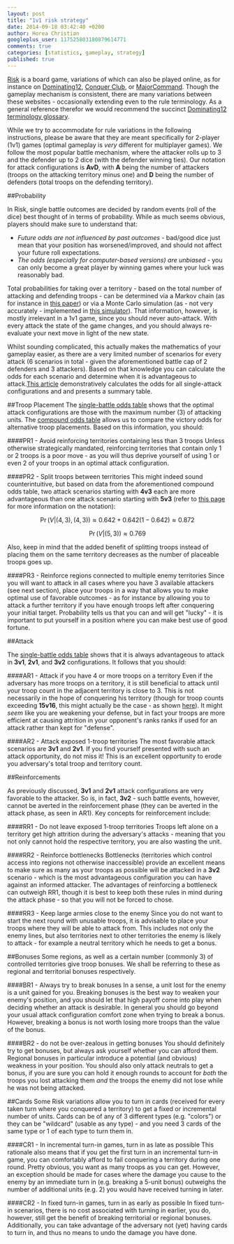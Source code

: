 ```yaml
---
layout: post
title: "1v1 risk strategy"
date: 2014-09-18 03:42:40 +0200
author: Horea Christian
googleplus_user: 117525803180879614771
comments: true
categories: [statistics, gameplay, strategy]
published: true
---
```


[Risk](https://en.wikipedia.org/wiki/Risk_(game)) is a board game, variations of which can also be played online, as for instance on [Dominating12](www.dominating12.com), [Conquer Club](http://www.conquerclub.com/), or [MajorCommand](http://www.majorcommand.com/).
Though the gameplay mechanism is consistent, there are many variations between these websites - occasionally extending even to the rule terminology.
As a general reference therefor we would recommend the succinct [Dominating12 terminology glossary](http://www.dominating12.com/?cmd=tutorial&act=glossary).

While we try to accommodate for rule variations in the following instructions, please be aware that they are meant specifically for 2-player (1v1) games (optimal gameplay is *very* different for multiplayer games).
We follow the most popular battle mechanism, where the attacker rolls up to 3 and the defender up to 2 dice (with the defender winning ties).
Our notation for attack configurations is **AvD**, with **A** being the number of attackers (troops on the attacking territory minus one) and **D** being the number of defenders (total troops on the defending territory).

<!-- more -->

##Probability

In Risk, single battle outcomes are decided by random events (roll of the dice) best thought of in terms of probability.
While as much seems obvious, players should make sure to understand that:

* *Future odds are not influenced by past outcomes* - bad/good dice just mean that your position has worsened/improved, and should not affect your future roll expectations.
* *The odds (especially for computer-based versions) are unbiased* - you can only become a great player by winning games where your luck was reasonably bad.

Total probabilities for taking over a territory - based on the total number of attacking and defending troops - can be determined via a Markov chain (as for instance in [this paper](http://www4.stat.ncsu.edu/~jaosborn/research/RISK.pdf)) or via a Monte Carlo simulation (as - not very accurately - implemented in [this simulator](http://riskodds.com/index.php)).
That information, however, is mostly irrelevant in a 1v1 game, since you should never auto-attack.
With every attack the state of the game changes, and you should always re-evaluate your next move in light of the new state.

Whilst sounding complicated, this actually makes the mathematics of your gameplay easier, as there are a very limited number of scenarios for every attack (6 scenarios in total - given the aforementioned battle cap of 2 defenders and 3 attackers).
Based on that knowledge you can calculate the odds for each scenario and determine when it is advantageous to attack.[This article](http://chymeric.eu/blog/2014/07/23/per-attack-risk-dice-odds/) demonstratively calculates the odds for all single-attack configurations and and presents a summary table. 

##Troop Placement
The [single-battle odds table](http://chymeric.eu/blog/2014/07/23/per-attack-risk-dice-odds/) shows that the optimal attack configurations are those with the maximum number (3) of attacking units.
The [compound odds table](http://www4.stat.ncsu.edu/~jaosborn/research/RISK.pdf) allows us to compare the victory odds for alternative troop placements.
Based on this information, you should:

####PR1 - Avoid reinforcing territories containing less than 3 troops
Unless otherwise strategically mandated, reinforcing territories that contain only 1 or 2 troops is a poor move - as you will thus deprive yourself of using 1 or even 2 of your troops in an optimal attack configuration.

####PR2 - Split troops between territories
This might indeed sound counterintuitive, but based on data from the aforementioned compound odds table, two attack scenarios starting with **4v3** each are more advantageous than one attack scenario starting with **5v3** (refer to [this page](http://chymeric.eu/blog/2014/07/23/per-attack-risk-dice-odds/) for more information on the notation):

$$
\Pr(V\vert(4,3),(4,3)) \approx 0.642+0.642(1-0.642) \approx 0.872
$$

$$
\Pr(V\vert(5,3)) \approx 0.769
$$

Also, keep in mind that the added benefit of splitting troops instead of placing them on the same territory decreases as the number of placeable troops goes up.

####PR3 - Reinforce regions connected to multiple enemy territories
Since you will want to attack in all cases where you have 3 available attackers (see next section), place your troops in a way that allows you to make optimal use of favorable outcomes -
as for instance by allowing you to attack a further territory if you have enough troops left after conquering your initial target.
Probability tells us that you can and will get "lucky" - it is important to put yourself in a position where you can make best use of good fortune.

##Attack

The [single-battle odds table](http://chymeric.eu/blog/2014/07/23/per-attack-risk-dice-odds/) shows that it is always advantageous to attack in **3v1**, **2v1**, and **3v2** configurations. 
It follows that you should:

####AR1 - Attack if you have 4 or more troops on a territory
Even if the adversary has more troops on a territory, it is still beneficial to attack until your troop count in the adjacent territory is close to 3.
This is not necessarily in the hope of conquering his territory (though for troop counts exceeding **15v16**, this might actually be the case - as shown [here](http://www4.stat.ncsu.edu/~jaosborn/research/RISK.pdf)).
It might *seem* like you are weakening your defense, but in fact your troops are more efficient at causing attrition in your opponent's ranks ranks if used for an attack rather than kept for "defense".

####AR2 - Attack exposed 1-troop territories
The most favorable attack scenarios are **3v1** and **2v1**.
If you find yourself presented with such an attack opportunity, do not miss it!
This is an excellent opportunity to erode you adversary's total troop and territory count.

##Reinforcements

As previously discussed, **3v1** and **2v1** attack configurations are very favorable to the attacker.
So is, in fact, **3v2** - such battle events, however, cannot be averted in the reinforcement phase (they can be averted in the attack phase, as seen in AR1).
Key concepts for reinforcement include:

####RR1 - Do not leave exposed 1-troop territories
Troops left alone on a territory get high attrition during the adversary's attacks - meaning that you not only cannot hold the respective territory, you are also wasting the unit.

####RR2 - Reinforce bottlenecks
Bottlenecks (territories which control access into regions not otherwise inaccessible) provide an excellent means to make sure as many as your troops as possible will be attacked in a **3v2** scenario -
which is the most advantageous configuration you can have against an informed attacker.
The advantages of reinforcing a bottleneck can outweigh RR1, though it is best to keep both these rules in mind during the attack phase - so that you will not be forced to chose.

####RR3 - Keep large armies close to the enemy
Since you do not want to start the next round with unusable troops, it is advisable to place your troops where they will be able to attack from.
This includes not only the enemy lines, but also territories next to other territories the enemy is likely to attack - for example a neutral territory which he needs to get a bonus.

##Bonuses
Some regions, as well as a certain number (commonly 3) of controlled territories give troop bonuses.
We shall be referring to these as regional and territorial bonuses respectively.

####BR1 - Always try to break bonuses
In a sense, a unit lost for the enemy is a unit gained for you.
Breaking bonuses is the best way to weaken your enemy's position, and you should let that high payoff come into play when deciding whether an attack is desirable.
In general you should go beyond your usual attack configuration comfort zone when trying to break a bonus. 
However, breaking a bonus is not worth losing more troops than the value of the bonus.

####BR2 - do not be over-zealous in getting bonuses
You should definitely try to get bonuses, but always ask yourself whether you can afford them.
Regional bonuses in particular introduce a potential (and obvious) weakness in your position.
You should also only attack neutrals to get a bonus, if you are sure you can hold it enough rounds to account for *both* the troops you lost attacking them *and* the troops the enemy did not lose while he was not being attacked.

##Cards
Some Risk variations allow you to turn in cards (received for every taken turn where you conquered a territory) to get a fixed or incremental number of units.
Cards can be of any of 3 different types (e.g. "colors") or they can be "wildcard" (usable as any type) - and you need 3 cards of the same type or 1 of each type to turn them in.

####CR1 - In incremental turn-in games, turn in as late as possible
This rationale also means that if you get the first turn in an incremental turn-in game, you can comfortably afford to fail conquering a territory during one round.
Pretty obvious, you want as many troops as you can get. 
However, an exception should be made for cases where the damage you cause to the enemy by an immediate turn in (e.g. breaking a 5-unit bonus) outweighs the number of additional units (e.g. 2) you would have received turning in later.

####CR2 - In fixed turn-in games, turn in as early as possible
In fixed turn-in scenarios, there is no cost associated with turning in earlier, you do, however, still get the benefit of breaking territorial or regional bonuses.
Additionally, you can take advantage of the adversary not (yet) having cards to turn in, and thus no means to undo the damage you have done. 




